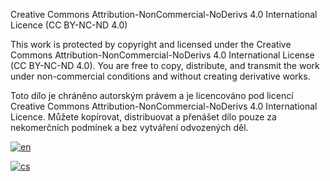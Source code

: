 

Creative Commons Attribution-NonCommercial-NoDerivs 4.0 International Licence (CC BY-NC-ND 4.0)

This work is protected by copyright and licensed under the Creative Commons Attribution-NonCommercial-NoDerivs 4.0 International License (CC BY-NC-ND 4.0). You are free to copy, distribute, and transmit the work under non-commercial conditions and without creating derivative works.







Toto dílo je chráněno autorským právem a je licencováno pod licencí Creative Commons Attribution-NonCommercial-NoDerivs 4.0 International Licence. Můžete kopírovat, distribuovat a přenášet dílo pouze za nekomerčních podmínek a bez vytváření odvozených děl.




[![en](https://img.shields.io/badge/Details-info-red.svg)](https://creativecommons.org/licenses/by-nc-nd/4.0/)



[![cs](https://img.shields.io/badge/Podrobnosti-o-této-licenci-naleznete-na-stránce-springgreen.svg)](https://creativecommons.org/licenses/by-nc-nd/4.0/deed.cs)
